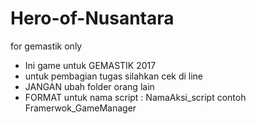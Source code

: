 # Hero-of-Nusantara
for gemastik only
* Ini game untuk GEMASTIK 2017
* untuk pembagian tugas silahkan cek di line
* JANGAN ubah folder orang lain
* FORMAT untuk nama script : NamaAksi_script contoh Framerwok_GameManager
